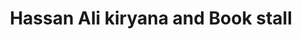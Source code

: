 ---
title: "Hassan Ali kiryana and Book stall"
url: /karachi/hassan-ali-kiryana-and-book-stall/
shop: general
---